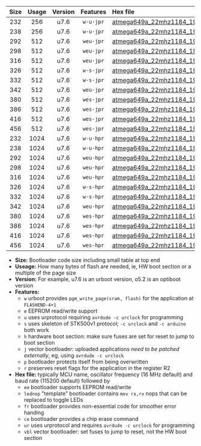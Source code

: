|Size|Usage|Version|Features|Hex file|
|:-:|:-:|:-:|:-:|:--|
|232|256|u7.6|`w-u-jpr`|[atmega649a_22mhz1184_19200bps_ur_vbl.hex](https://raw.githubusercontent.com/stefanrueger/urboot/main//atmega649a_22mhz1184_19200bps_ur_vbl.hex)|
|238|256|u7.6|`w-u-jpr`|[atmega649a_22mhz1184_19200bps_lednop_ur_vbl.hex](https://raw.githubusercontent.com/stefanrueger/urboot/main//atmega649a_22mhz1184_19200bps_lednop_ur_vbl.hex)|
|292|512|u7.6|`weu-jpr`|[atmega649a_22mhz1184_19200bps_ee_ur_vbl.hex](https://raw.githubusercontent.com/stefanrueger/urboot/main//atmega649a_22mhz1184_19200bps_ee_ur_vbl.hex)|
|298|512|u7.6|`weu-jpr`|[atmega649a_22mhz1184_19200bps_ee_lednop_ur_vbl.hex](https://raw.githubusercontent.com/stefanrueger/urboot/main//atmega649a_22mhz1184_19200bps_ee_lednop_ur_vbl.hex)|
|316|512|u7.6|`weu-jpr`|[atmega649a_22mhz1184_19200bps_ee_lednop_fr_ur_vbl.hex](https://raw.githubusercontent.com/stefanrueger/urboot/main//atmega649a_22mhz1184_19200bps_ee_lednop_fr_ur_vbl.hex)|
|326|512|u7.6|`w-s-jpr`|[atmega649a_22mhz1184_19200bps_vbl.hex](https://raw.githubusercontent.com/stefanrueger/urboot/main//atmega649a_22mhz1184_19200bps_vbl.hex)|
|332|512|u7.6|`w-s-jpr`|[atmega649a_22mhz1184_19200bps_lednop_vbl.hex](https://raw.githubusercontent.com/stefanrueger/urboot/main//atmega649a_22mhz1184_19200bps_lednop_vbl.hex)|
|342|512|u7.6|`weu-jpr`|[atmega649a_22mhz1184_19200bps_ee_lednop_fr_ce_ur_vbl.hex](https://raw.githubusercontent.com/stefanrueger/urboot/main//atmega649a_22mhz1184_19200bps_ee_lednop_fr_ce_ur_vbl.hex)|
|380|512|u7.6|`wes-jpr`|[atmega649a_22mhz1184_19200bps_ee_vbl.hex](https://raw.githubusercontent.com/stefanrueger/urboot/main//atmega649a_22mhz1184_19200bps_ee_vbl.hex)|
|386|512|u7.6|`wes-jpr`|[atmega649a_22mhz1184_19200bps_ee_lednop_vbl.hex](https://raw.githubusercontent.com/stefanrueger/urboot/main//atmega649a_22mhz1184_19200bps_ee_lednop_vbl.hex)|
|416|512|u7.6|`wes-jpr`|[atmega649a_22mhz1184_19200bps_ee_lednop_fr_vbl.hex](https://raw.githubusercontent.com/stefanrueger/urboot/main//atmega649a_22mhz1184_19200bps_ee_lednop_fr_vbl.hex)|
|456|512|u7.6|`wes-jpr`|[atmega649a_22mhz1184_19200bps_ee_lednop_fr_ce_vbl.hex](https://raw.githubusercontent.com/stefanrueger/urboot/main//atmega649a_22mhz1184_19200bps_ee_lednop_fr_ce_vbl.hex)|
|232|1024|u7.6|`w-u-hpr`|[atmega649a_22mhz1184_19200bps_ur.hex](https://raw.githubusercontent.com/stefanrueger/urboot/main//atmega649a_22mhz1184_19200bps_ur.hex)|
|238|1024|u7.6|`w-u-hpr`|[atmega649a_22mhz1184_19200bps_lednop_ur.hex](https://raw.githubusercontent.com/stefanrueger/urboot/main//atmega649a_22mhz1184_19200bps_lednop_ur.hex)|
|292|1024|u7.6|`weu-hpr`|[atmega649a_22mhz1184_19200bps_ee_ur.hex](https://raw.githubusercontent.com/stefanrueger/urboot/main//atmega649a_22mhz1184_19200bps_ee_ur.hex)|
|298|1024|u7.6|`weu-hpr`|[atmega649a_22mhz1184_19200bps_ee_lednop_ur.hex](https://raw.githubusercontent.com/stefanrueger/urboot/main//atmega649a_22mhz1184_19200bps_ee_lednop_ur.hex)|
|316|1024|u7.6|`weu-hpr`|[atmega649a_22mhz1184_19200bps_ee_lednop_fr_ur.hex](https://raw.githubusercontent.com/stefanrueger/urboot/main//atmega649a_22mhz1184_19200bps_ee_lednop_fr_ur.hex)|
|326|1024|u7.6|`w-s-hpr`|[atmega649a_22mhz1184_19200bps.hex](https://raw.githubusercontent.com/stefanrueger/urboot/main//atmega649a_22mhz1184_19200bps.hex)|
|332|1024|u7.6|`w-s-hpr`|[atmega649a_22mhz1184_19200bps_lednop.hex](https://raw.githubusercontent.com/stefanrueger/urboot/main//atmega649a_22mhz1184_19200bps_lednop.hex)|
|342|1024|u7.6|`weu-hpr`|[atmega649a_22mhz1184_19200bps_ee_lednop_fr_ce_ur.hex](https://raw.githubusercontent.com/stefanrueger/urboot/main//atmega649a_22mhz1184_19200bps_ee_lednop_fr_ce_ur.hex)|
|380|1024|u7.6|`wes-hpr`|[atmega649a_22mhz1184_19200bps_ee.hex](https://raw.githubusercontent.com/stefanrueger/urboot/main//atmega649a_22mhz1184_19200bps_ee.hex)|
|386|1024|u7.6|`wes-hpr`|[atmega649a_22mhz1184_19200bps_ee_lednop.hex](https://raw.githubusercontent.com/stefanrueger/urboot/main//atmega649a_22mhz1184_19200bps_ee_lednop.hex)|
|416|1024|u7.6|`wes-hpr`|[atmega649a_22mhz1184_19200bps_ee_lednop_fr.hex](https://raw.githubusercontent.com/stefanrueger/urboot/main//atmega649a_22mhz1184_19200bps_ee_lednop_fr.hex)|
|456|1024|u7.6|`wes-hpr`|[atmega649a_22mhz1184_19200bps_ee_lednop_fr_ce.hex](https://raw.githubusercontent.com/stefanrueger/urboot/main//atmega649a_22mhz1184_19200bps_ee_lednop_fr_ce.hex)|

- **Size:** Bootloader code size including small table at top end
- **Useage:** How many bytes of flash are needed, ie, HW boot section or a multiple of the page size
- **Version:** For example, u7.6 is an urboot version, o5.2 is an optiboot version
- **Features:**
  + `w` urboot provides `pgm_write_page(sram, flash)` for the application at `FLASHEND-4+1`
  + `e` EEPROM read/write support
  + `u` uses urprotocol requiring `avrdude -c urclock` for programming
  + `s` uses skeleton of STK500v1 protocol; `-c urclock` and `-c arduino` both work
  + `h` hardware boot section: make sure fuses are set for reset to jump to boot section
  + `j` vector bootloader: uploaded applications *need to be patched externally*, eg, using `avrdude -c urclock`
  + `p` bootloader protects itself from being overwritten
  + `r` preserves reset flags for the application in the register R2
- **Hex file:** typically MCU name, oscillator frequency (16 MHz default) and baud rate (115200 default) followed by
  + `ee` bootloader supports EEPROM read/write
  + `lednop` "template" bootloader contains `mov rx,rx` nops that can be replaced to toggle LEDs
  + `fr` bootloader provides non-essential code for smoother error handing
  + `ce` bootloader provides a chip erase command
  + `ur` uses urprotocol and requires `avrdude -c urclock` for programming
  + `vbl` vector bootloader: set fuses to jump to reset, not the HW boot section
